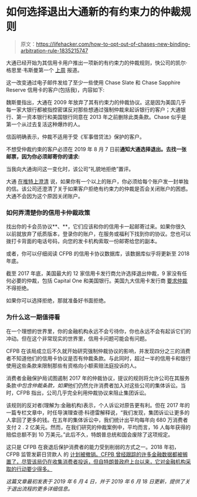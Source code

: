 # 如何选择退出大通新的有约束力的仲裁规则

> 原文：<https://lifehacker.com/how-to-opt-out-of-chases-new-binding-arbitration-rule-1835215747>

大通已经开始为其信用卡用户推出一项新的有约束力的仲裁规则，快公司的凯尔·格思里·韦斯曼第一个 [上周](https://www.fastcompany.com/90357331/chase-adds-forced-arbitration-clause-to-slate-credit-cards) 报道。



这一改变通过电子邮件发给了至少一些使用 Chase Slate 和 Chase Sapphire Reserve 信用卡的客户(包括我)，内容如下:

魏斯曼指出，大通在 2009 年放弃了其有约束力的仲裁协议。这是因为美国几乎每一家大银行都被指控密谋反对那些想通过强制仲裁来起诉银行的客户；大通银行、第一资本银行和美国银行同意在 2013 年之前删除此类条款。Chase 似乎是第一个从过去复活这种爆炸的人。

信函明确表示，仲裁不适用于受《军事借贷法》保护的客户。

不想受仲裁约束的客户必须在 2019 年 8 月 7 日前**通知大通选择退出。去找一张邮票，因为你必须邮寄你的请求:**

当我向大通询问这一变化时，该公司“礼貌地拒绝”置评。

大通 [在推特上澄清](https://twitter.com/ChaseSupport/status/1136339302273769472) 说，如果你有一个以上的账户，你必须给每个账户发一封单独的信。该公司还澄清了关于如果客户拒绝有约束力的仲裁是否会关闭账户的困惑。大通不会因为这个原因关闭账户。

### **如何弄清楚你的信用卡仲裁政策**

找出你的卡会员协议**、**，它们应该和你的信用卡一起邮寄过来。如果你很久以前就放弃了纸质版本，登录你的账户，在服务或福利下找到你的协议。您也可以拨打卡背面的电话号码，向您的发卡机构索取一份邮寄给您的副本。

或者，你可以仔细阅读 CFPB 的信用卡协议数据库，该数据库似乎将更新至 2018 年底。

截至 2017 年底，美国最大的 12 家信用卡发行商允许选择退出仲裁，9 家没有任何必要的仲裁，包括 Capital One 和美国银行。美国九大信用卡发行商 [要求仲裁](https://www.creditcards.com/credit-card-news/avoid-arbitration-study.php) 不得拒绝。

如果你可以选择拒绝，那就准备好书面拒绝。

### **为什么这一期值得看**

在一个理想的世界里，你的金融机构永远不会亏待你，你也永远不会有起诉它们的冲动。但在这个非常现实的世界里，信用卡问题可能会有问题。

CFPB 在该局成立后不久就开始研究强制仲裁协议的影响，并发现四分之三的消费者不知道他们的信用卡协议是否有仲裁条款。与此同时，超过一半的信用卡和银行使用这些条款来限制那些有资格向小额索赔法庭投诉的人。

消费者金融保护局试图遏制 2017 年的仲裁协议，提议的规则将允许公司在其服务条款*中包含仲裁条款，如果*他们仍然允许消费者加入对这些公司的集体诉讼。当时，CFPB 指出，公司几乎完全利用仲裁协议来阻止集团诉讼。

该规则的反对者(理解为:金融机构)表示，个人诉讼对原告更有利。但在 2017 年的一篇专栏文章中，时任导演理查德·科德雷解释说，“我们发现，集团诉讼让更多的人拿回了更多的钱。在五年的集体诉讼中，我们统计出平均每年向 680 万消费者支付 2 . 2 亿美元。然而，在我们研究的仲裁案例中，平均而言，16 人每年获得的赔偿总额不到 10 万美元。”此后不久，特朗普总统和国会废除了这项规定。

这只是 CFPB 在衰退后保护消费者的能力受到削弱的方式之一。2018 年初，CFPB 监管发薪日贷款人 的 [计划被撤销。CFPB 曾经跟踪的许多金融数据都被搁置了，尽管该局仍在收集消费者投诉，但自特朗普政府上台以来，它对金融机构采取的行动要少得多。](https://twocents.lifehacker.com/how-to-protect-yourself-from-predatory-payday-loans-1822295550)

*这篇文章最初发表于 2019 年 6 月 4 日，并于 2019 年 6 月 18 日更新，提供了关于退出流程的更多详细信息。*